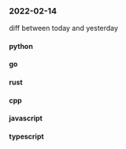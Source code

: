 ### 2022-02-14
diff between today and yesterday

#### python

#### go

#### rust

#### cpp

#### javascript

#### typescript
